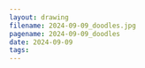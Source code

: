 ```yaml
---
layout: drawing
filename: 2024-09-09_doodles.jpg
pagename: 2024-09-09_doodles
date: 2024-09-09
tags:
---
```


